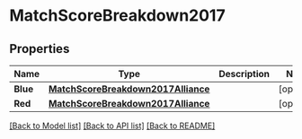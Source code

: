 # MatchScoreBreakdown2017

## Properties

Name | Type | Description | Notes
------------ | ------------- | ------------- | -------------
**Blue** | [**MatchScoreBreakdown2017Alliance**](Match_Score_Breakdown_2017_Alliance.md) |  | [optional] 
**Red** | [**MatchScoreBreakdown2017Alliance**](Match_Score_Breakdown_2017_Alliance.md) |  | [optional] 

[[Back to Model list]](../README.md#documentation-for-models) [[Back to API list]](../README.md#documentation-for-api-endpoints) [[Back to README]](../README.md)


